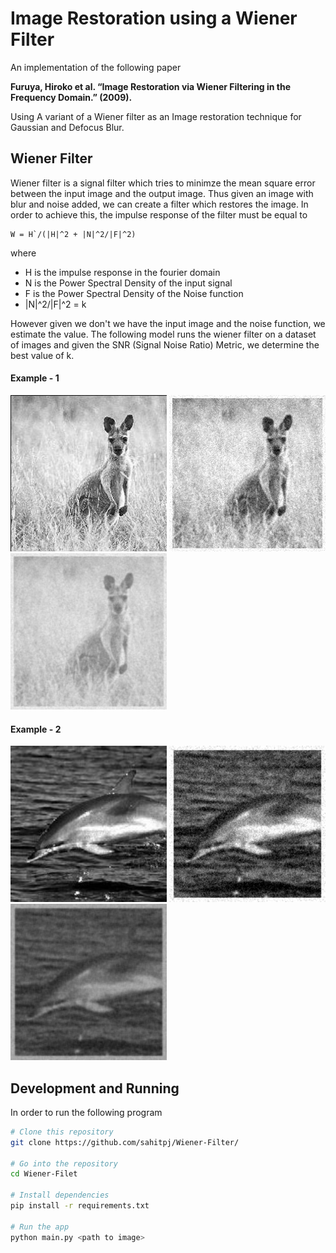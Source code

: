 # Image Restoration using a Wiener Filter

An implementation of the following paper 

**Furuya, Hiroko et al. “Image Restoration via Wiener Filtering in the Frequency Domain.” (2009).**

Using A variant of a Wiener filter as an Image restoration technique for Gaussian and Defocus Blur. 

## Wiener Filter

Wiener filter is a signal filter which tries to minimze the mean square error between the input image and the output image. Thus given an image with blur and noise added, we can create a filter which restores the image. In order to achieve this, the impulse response of the filter must be equal to 

    W = H`/(|H|^2 + |N|^2/|F|^2)

where 
- H is the impulse response in the fourier domain
- N is the Power Spectral Density of the input signal 
- F is the Power Spectral Density of the Noise function
- |N|^2/|F|^2 = k

However given we don't we have the input image and the noise function, we estimate the value. The following model runs the wiener filter on a dataset of images and given the SNR (Signal Noise Ratio) Metric, we determine the best value of k.


#### Example - 1

<p float="left">
  <img src="trailset/org1.png" width="250" title="Original"/>
  <img src="trailset/blur1.png" width="250" />
  <img src="trailset/rest1.png" width="250" />
</p>

#### Example - 2

<p float="left">
  <img src="trailset/org2.png" width="250" title="Original"/>
  <img src="trailset/blur2.png" width="250" />
  <img src="trailset/rest2.png" width="250" />
</p>


## Development and Running

In order to run the following program 


```bash
# Clone this repository
git clone https://github.com/sahitpj/Wiener-Filter/

# Go into the repository
cd Wiener-Filet

# Install dependencies
pip install -r requirements.txt

# Run the app
python main.py <path to image>
```